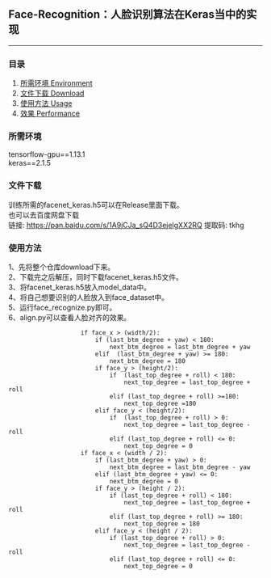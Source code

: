 ## Face-Recognition：人脸识别算法在Keras当中的实现
---

### 目录
1. [所需环境 Environment](#所需环境)
2. [文件下载 Download](#文件下载)
3. [使用方法 Usage](#使用方法)
4. [效果 Performance](#Reference)

### 所需环境
tensorflow-gpu==1.13.1  
keras==2.1.5  

### 文件下载
训练所需的facenet_keras.h5可以在Release里面下载。  
也可以去百度网盘下载  
链接: https://pan.baidu.com/s/1A9jCJa_sQ4D3ejelgXX2RQ 提取码: tkhg  
### 使用方法
1、先将整个仓库download下来。  
2、下载完之后解压，同时下载facenet_keras.h5文件。  
3、将facenet_keras.h5放入model_data中。  
4、将自己想要识别的人脸放入到face_dataset中。  
5、运行face_recognize.py即可。  
6、align.py可以查看人脸对齐的效果。  


                        if face_x > (width/2):
                            if (last_btm_degree + yaw) < 180:
                                next_btm_degree = last_btm_degree + yaw
                            elif  (last_btm_degree + yaw) >= 180:
                                next_btm_degree = 180
                            if face_y > (height/2):
                                if  (last_top_degree + roll) < 180:
                                    next_top_degree = last_top_degree + roll
                                elif (last_top_degree + roll) >=180:
                                    next_top_degree =180
                            elif face_y < (height/2):
                                if  (last_top_degree + roll) > 0:
                                    next_top_degree = last_top_degree - roll
                                elif (last_top_degree + roll) <= 0:
                                    next_top_degree = 0
                        if face_x < (width / 2):
                            if (last_btm_degree + yaw) > 0:
                                next_btm_degree = last_btm_degree - yaw
                            elif (last_btm_degree + yaw) <= 0:
                                next_btm_degree = 0
                            if face_y > (height / 2):
                                if (last_top_degree + roll) < 180:
                                    next_top_degree = last_top_degree + roll
                                elif (last_top_degree + roll) >= 180:
                                    next_top_degree = 180
                            elif face_y < (height / 2):
                                if (last_top_degree + roll) > 0:
                                    next_top_degree = last_top_degree - roll
                                elif (last_top_degree + roll) <= 0:
                                    next_top_degree = 0  

